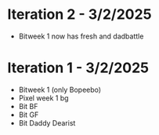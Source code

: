 # Iteration 2 - 3/2/2025
- Bitweek 1 now has fresh and dadbattle

# Iteration 1 - 3/2/2025
- Bitweek 1 (only Bopeebo)
- Pixel week 1 bg
- Bit BF
- Bit GF
- Bit Daddy Dearist